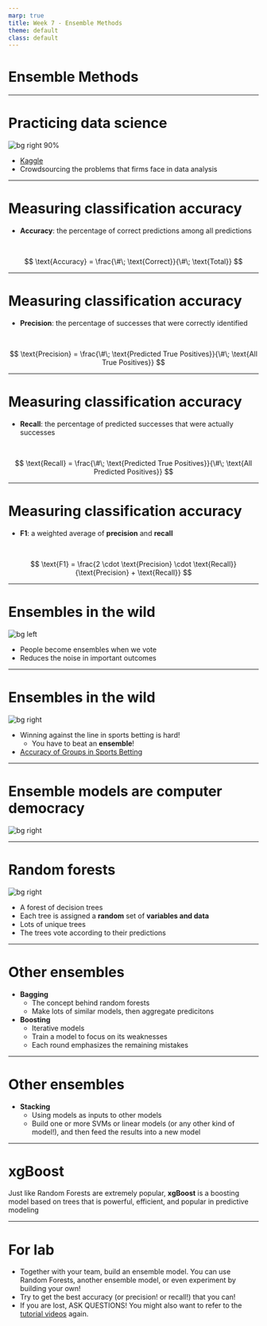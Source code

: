 ```yaml
---
marp: true
title: Week 7 - Ensemble Methods
theme: default
class: default
---
```


# Ensemble Methods

---

# Practicing data science

![bg right 90%](kaggle.png)

- [Kaggle](https://www.kaggle.com/)
- Crowdsourcing the problems that firms face in data analysis

---

# Measuring classification accuracy

- **Accuracy**: the percentage of correct predictions among all predictions

<br>

$$ \text{Accuracy} = \frac{\#\; \text{Correct}}{\#\; \text{Total}} $$


---

# Measuring classification accuracy

- **Precision**: the percentage of successes that were correctly identified

<br>

$$ \text{Precision} = \frac{\#\; \text{Predicted True Positives}}{\#\; \text{All True Positives}} $$

---

# Measuring classification accuracy

- **Recall**: the percentage of predicted successes that were actually successes

<br>

$$ \text{Recall} = \frac{\#\; \text{Predicted True Positives}}{\#\; \text{All Predicted Positives}} $$

---

# Measuring classification accuracy

- **F1**: a weighted average of **precision** and **recall**

<br>

$$ \text{F1} = \frac{2 \cdot \text{Precision} \cdot \text{Recall}}{\text{Precision} + \text{Recall}} $$

---

# Ensembles in the wild

![bg left](ensemble1.png)

- People become ensembles when we vote
- Reduces the noise in important outcomes

---

# Ensembles in the wild

![bg right](ensemble2.png)

- Winning against the line in sports betting is hard!
    - You have to beat an **ensemble**!
- [Accuracy of Groups in Sports Betting](http://www.ecm.bwl.uni-muenchen.de/publikationen/pdf/sports_forec.pdf)

---

# Ensemble models are computer democracy

![bg right](ensemble3.png)

---

# Random forests

![bg right](ensemble3.png)

- A forest of decision trees
- Each tree is assigned a **random** set of **variables and data**
- Lots of unique trees
- The trees vote according to their predictions

---

# Other ensembles

- **Bagging**
    - The concept behind random forests
    - Make lots of similar models, then aggregate predicitons
- **Boosting**
    - Iterative models
    - Train a model to focus on its weaknesses
    - Each round emphasizes the remaining mistakes

---

# Other ensembles

- **Stacking**
    - Using models as inputs to other models
    - Build one or more SVMs or linear models (or any other kind of model!), and then feed the results into a new model

---

# xgBoost

Just like Random Forests are extremely popular, **xgBoost** is a boosting model based on trees that is powerful, efficient, and popular in predictive modeling

---

# For lab

- Together with your team, build an ensemble model. You can use Random Forests, another ensemble model, or even experiment by building your own!
- Try to get the best accuracy (or precision! or recall!) that you can!
- If you are lost, ASK QUESTIONS! You might also want to refer to the [tutorial videos](https://www.youtube.com/playlist?list=PLmNPvQr9Tf-ZSDLwOzxpvY-HrE0yv-8Fy) again.
